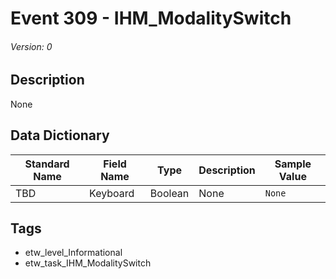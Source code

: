 # Event 309 - IHM_ModalitySwitch
###### Version: 0

## Description
None

## Data Dictionary
|Standard Name|Field Name|Type|Description|Sample Value|
|---|---|---|---|---|
|TBD|Keyboard|Boolean|None|`None`|

## Tags
* etw_level_Informational
* etw_task_IHM_ModalitySwitch